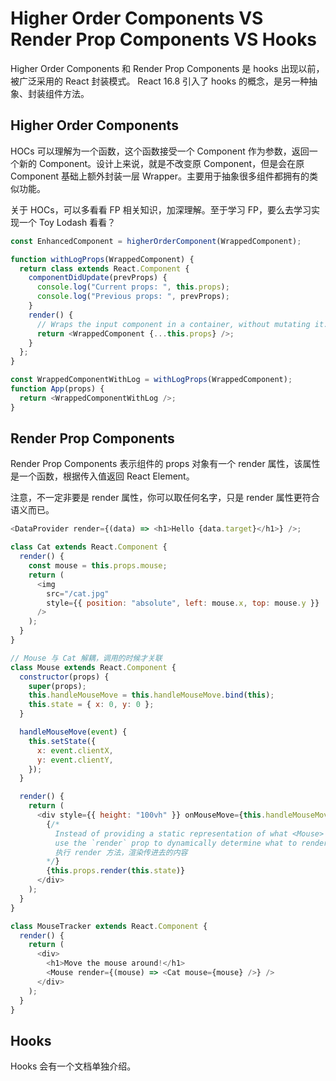 # Higher Order Components VS Render Prop Components VS Hooks

Higher Order Components 和 Render Prop Components 是 hooks 出现以前，被广泛采用的 React 封装模式。 React 16.8 引入了 hooks 的概念，是另一种抽象、封装组件方法。

## Higher Order Components

HOCs 可以理解为一个函数，这个函数接受一个 Component 作为参数，返回一个新的 Component。设计上来说，就是不改变原 Component，但是会在原 Component 基础上额外封装一层 Wrapper。主要用于抽象很多组件都拥有的类似功能。

关于 HOCs，可以多看看 FP 相关知识，加深理解。至于学习 FP，要么去学习实现一个 Toy Lodash 看看？

```javascript
const EnhancedComponent = higherOrderComponent(WrappedComponent);

function withLogProps(WrappedComponent) {
  return class extends React.Component {
    componentDidUpdate(prevProps) {
      console.log("Current props: ", this.props);
      console.log("Previous props: ", prevProps);
    }
    render() {
      // Wraps the input component in a container, without mutating it. Good!
      return <WrappedComponent {...this.props} />;
    }
  };
}

const WrappedComponentWithLog = withLogProps(WrappedComponent);
function App(props) {
  return <WrappedComponentWithLog />;
}
```

## Render Prop Components

Render Prop Components 表示组件的 props 对象有一个 render 属性，该属性是一个函数，根据传入值返回 React Element。

注意，不一定非要是 render 属性，你可以取任何名字，只是 render 属性更符合语义而已。

```javascript
<DataProvider render={(data) => <h1>Hello {data.target}</h1>} />;

class Cat extends React.Component {
  render() {
    const mouse = this.props.mouse;
    return (
      <img
        src="/cat.jpg"
        style={{ position: "absolute", left: mouse.x, top: mouse.y }}
      />
    );
  }
}

// Mouse 与 Cat 解耦，调用的时候才关联
class Mouse extends React.Component {
  constructor(props) {
    super(props);
    this.handleMouseMove = this.handleMouseMove.bind(this);
    this.state = { x: 0, y: 0 };
  }

  handleMouseMove(event) {
    this.setState({
      x: event.clientX,
      y: event.clientY,
    });
  }

  render() {
    return (
      <div style={{ height: "100vh" }} onMouseMove={this.handleMouseMove}>
        {/*
          Instead of providing a static representation of what <Mouse> renders,
          use the `render` prop to dynamically determine what to render.
          执行 render 方法，渲染传进去的内容
        */}
        {this.props.render(this.state)}
      </div>
    );
  }
}

class MouseTracker extends React.Component {
  render() {
    return (
      <div>
        <h1>Move the mouse around!</h1>
        <Mouse render={(mouse) => <Cat mouse={mouse} />} />
      </div>
    );
  }
}
```

## Hooks

Hooks 会有一个文档单独介绍。
